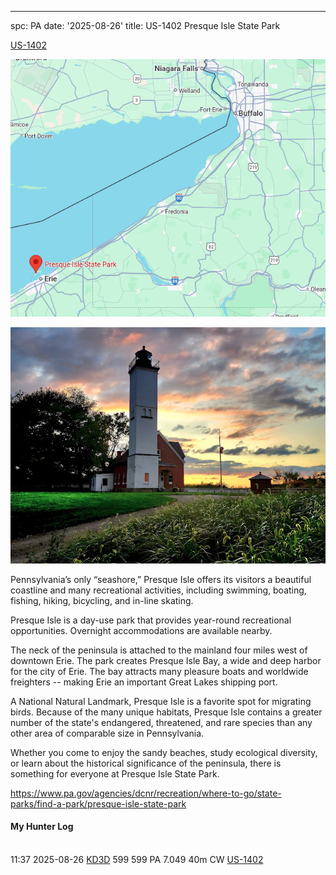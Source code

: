 ---
spc: PA
date: '2025-08-26'
title: US-1402 Presque Isle State Park

[US-1402](https://pota.app/#/park/US-1402)

![](/static/US-1402map.png)

![](/static/US-1402.png)



Pennsylvania’s only “seashore,” Presque Isle offers its visitors a beautiful coastline and many recreational activities, including swimming, boating, fishing, hiking, bicycling, and in-line skating.

Presque Isle is a day-use park that provides year-round recreational opportunities. Overnight accommodations are available nearby.

The neck of the peninsula is attached to the mainland four miles west of downtown Erie. The park creates Presque Isle Bay, a wide and deep harbor for the city of Erie. The bay attracts many pleasure boats and worldwide freighters -- making Erie an important Great Lakes shipping port.

A National Natural Landmark, Presque Isle is a favorite spot for migrating birds. Because of the many unique habitats, Presque Isle contains a greater number of the state's endangered, threatened, and rare species than any other area of comparable size in Pennsylvania.

Whether you come to enjoy the sandy beaches, study ecological diversity, or learn about the historical significance of the peninsula, there is something for everyone at Presque Isle State Park.

https://www.pa.gov/agencies/dcnr/recreation/where-to-go/state-parks/find-a-park/presque-isle-state-park

#### My Hunter Log
<BR>11:37	2025-08-26	[KD3D](https://qrz.com/db/KD3D)	599	599	PA	7.049	40m	CW	[US-1402](https://pota.app/#/park/US-1402)